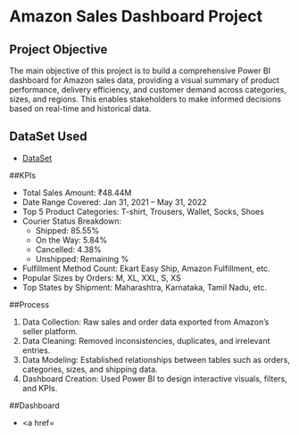 # Amazon Sales Dashboard Project 

## Project Objective
The main objective of this project is to build a comprehensive Power BI dashboard for Amazon sales data, providing a visual summary of product performance, delivery efficiency, and customer demand across categories, sizes, and regions. This enables stakeholders to make informed decisions based on real-time and historical data.

## DataSet Used
- <a href="https://github.com/Akshay04612/Data--Analysis-Project/blob/main/Amazon-Sales-Report-40K-Rows.xlsx">DataSet</a>

##KPIs
- Total Sales Amount: ₹48.44M
- Date Range Covered: Jan 31, 2021 – May 31, 2022
- Top 5 Product Categories: T-shirt, Trousers, Wallet, Socks, Shoes
- Courier Status Breakdown:
  - Shipped: 85.55%
  - On the Way: 5.84%
  - Cancelled: 4.38%
  - Unshipped: Remaining %
- Fulfillment Method Count: Ekart Easy Ship, Amazon Fulfillment, etc.
- Popular Sizes by Orders: M, XL, XXL, S, XS
- Top States by Shipment: Maharashtra, Karnataka, Tamil Nadu, etc.

##Process
1. Data Collection: Raw sales and order data exported from Amazon’s seller platform.
2. Data Cleaning: Removed inconsistencies, duplicates, and irrelevant entries.
3. Data Modeling: Established relationships between tables such as orders, categories, sizes, and shipping data.
4. Dashboard Creation: Used Power BI to design interactive visuals, filters, and KPIs.

##Dashboard
- <a href=
